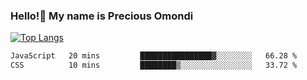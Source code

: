 ### Hello!👋 My name is Precious Omondi 

[![Top Langs](https://github-readme-stats.vercel.app/api/top-langs/?username=Presho99&langs_count=8&theme=dark)](https://github.com/Presho99/github-readme-stats)



<!--START_SECTION:waka-->

```txt
JavaScript   20 mins         ████████████████▓░░░░░░░░   66.28 %
CSS          10 mins         ████████▒░░░░░░░░░░░░░░░░   33.72 %
```

<!--END_SECTION:waka-->

